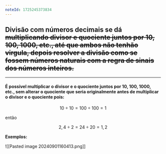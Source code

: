 ```yaml
---
noteId: 1725245373834
---
```


## Divisão com números decimais se dá ~~multiplicando divisor e quociente juntos por 10, 100, 1000, etc., até que ambos não tenhão virgula, depois resolver a divisão como se fossem números naturais com a regra de sinais dos números inteiros.~~

---

#### É possivel multiplicar o divisor e o quociente juntos por 10, 100, 1000, etc., sem alterar o quociente que seria originalmente antes de multiplicar o divisor e o quociente pois:

$$
10 \div 10 = 100 \div 100 = 1
$$

então

$$
2,4\div2=24\div20=1,2
$$

**Exemplos:**

![[Pasted image 20240901160413.png]]
